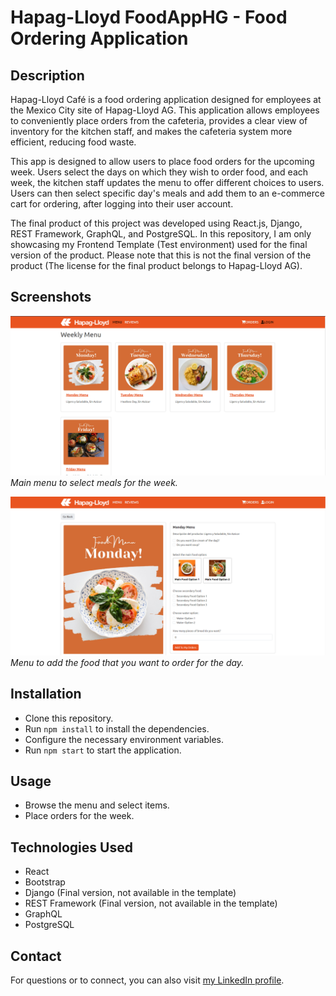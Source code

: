# Hapag-Lloyd FoodAppHG - Food Ordering Application

## Description
Hapag-Lloyd Café is a food ordering application designed for employees at the Mexico City site of Hapag-Lloyd AG. This application allows employees to conveniently place orders from the cafeteria, provides a clear view of inventory for the kitchen staff, and makes the cafeteria system more efficient, reducing food waste.

This app is designed to allow users to place food orders for the upcoming week. Users select the days on which they wish to order food, and each week, the kitchen staff updates the menu to offer different choices to users. Users can then select specific day's meals and add them to an e-commerce cart for ordering, after logging into their user account.

The final product of this project was developed using React.js, Django, REST Framework, GraphQL, and PostgreSQL. In this repository, I am only showcasing my Frontend Template (Test environment) used for the final version of the product. Please note that this is not the final version of the product (The license for the final product belongs to Hapag-Lloyd AG).

## Screenshots

![Main menu to select meals for the week](public/images/screenshots/ss01.png)
_Main menu to select meals for the week._

![Menu to add the food that you want to order for the day](public/images/screenshots/ss02.png)
_Menu to add the food that you want to order for the day._

## Installation
- Clone this repository.
- Run `npm install` to install the dependencies.
- Configure the necessary environment variables.
- Run `npm start` to start the application.

## Usage
- Browse the menu and select items.
- Place orders for the week.

## Technologies Used
- React
- Bootstrap
- Django (Final version, not available in the template)
- REST Framework (Final version, not available in the template)
- GraphQL
- PostgreSQL

## Contact
For questions or to connect, you can also visit [my LinkedIn profile](https://www.linkedin.com/in/miranda10am/).
